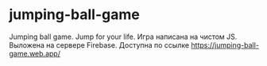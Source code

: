 # jumping-ball-game
Jumping ball game. Jump for your life. Игра написана на чистом JS. Выложена на сервере Firebase. Доступна по ссылке https://jumping-ball-game.web.app/
